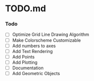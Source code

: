 # TODO.md

### Todo

- [ ] Optimize Grid Line Drawing Algorithm
- [ ] Make Colorscheme Customizable
- [ ] Add numbers to axes
- [ ] Add Text Rendering
- [ ] Add Points
- [ ] Add Plotting
- [ ] Documentation
- [ ] Add Geometric Objects

